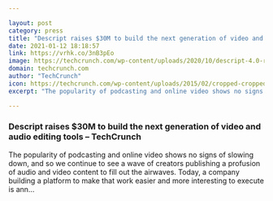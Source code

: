 ```yaml
---

layout: post
category: press
title: "Descript raises $30M to build the next generation of video and audio editing tools"
date: 2021-01-12 18:18:57
link: https://vrhk.co/3nB3pEo
image: https://techcrunch.com/wp-content/uploads/2020/10/descript-4.0-recording-1920-1080.png?w=711
domain: techcrunch.com
author: "TechCrunch"
icon: https://techcrunch.com/wp-content/uploads/2015/02/cropped-cropped-favicon-gradient.png?w=180
excerpt: "The popularity of podcasting and online video shows no signs of slowing down, and so we continue to see a wave of creators publishing a profusion of audio and video content to fill out the airwaves. Today, a company building a platform to make that work easier and more interesting to execute is ann…"

---
```


### Descript raises $30M to build the next generation of video and audio editing tools – TechCrunch

The popularity of podcasting and online video shows no signs of slowing down, and so we continue to see a wave of creators publishing a profusion of audio and video content to fill out the airwaves. Today, a company building a platform to make that work easier and more interesting to execute is ann…